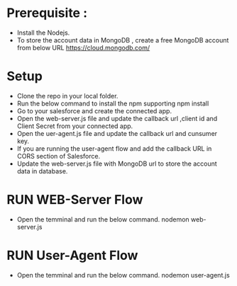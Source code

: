 # Prerequisite : 

* Install the Nodejs.
* To store the account data in MongoDB , create a free MongoDB account from below URL
  https://cloud.mongodb.com/

# Setup

* Clone the repo in your local folder.
* Run the below command to install the npm supporting 
   npm install
* Go to your salesforce and create the connected app.
* Open the web-server.js file and update the callback url ,client id and Client Secret from your connected app.
* Open the uer-agent.js file and update the callback url and cunsumer key.
* If you are running the user-agent flow and add the callback URL in CORS section of Salesforce. 
* Update the web-server.js file with MongoDB url to store the account data in database.

# RUN WEB-Server Flow

* Open the temminal and run the below command.
   nodemon web-server.js
   
# RUN User-Agent Flow

* Open the temminal and run the below command.
   nodemon user-agent.js
   
